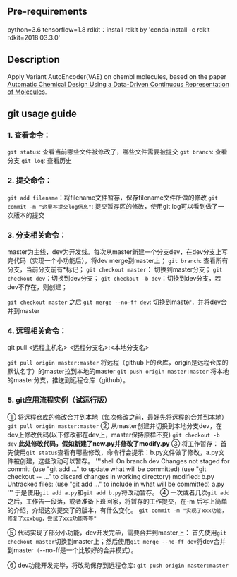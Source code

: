 ## Pre-requirements
python=3.6
tensorflow=1.8
rdkit：install rdkit by 'conda install -c rdkit rdkit=2018.03.3.0' 

## Description
Apply Variant AutoEncoder(VAE) on chembl molecules, based on the paper [Automatic Chemical Design Using a Data-Driven Continuous Representation of Molecules](https://arxiv.org/pdf/1610.02415.pdf).

## git usage guide

### 1. 查看命令：
`git status`: 查看当前哪些文件被修改了，哪些文件需要被提交
`git branch`: 查看分支
`git log`: 查看历史

### 2. 提交命令：
`git add filename`：将filename文件暂存，保存filename文件所做的修改
`git commit -m "这里写提交log信息"`: 提交暂存区的修改，使用git log可以看到做了一次版本的提交

### 3. 分支相关命令：
master为主线，dev为开发线。每次从master新建一个分支dev，在dev分支上写完代码（实现一个小功能后），将dev merge到master上；
`git branch`: 查看所有分支，当前分支前有*标记；
`git checkout master`： 切换到master分支；
`git checkout dev`：切换到dev分支；
`git checkout -b dev`：切换到dev分支，若dev不存在，则创建；

`git checkout master` 之后 `git merge --no-ff dev`: 切换到master，并将dev合并到master

### 4. 远程相关命令：
git pull <远程主机名> <远程分支名>:<本地分支名>

`git pull origin master:master` 将远程（github上的仓库，origin是远程仓库的默认名字）的master拉到本地的master
`git push origin master:master` 将本地的master分支，推送到远程仓库（github）。
 
### 5. git应用流程实例（试运行版）
① 将远程仓库的修改合并到本地（每次修改之前，最好先将远程的合并到本地）
`git pull origin master:master`
② 从master创建并切换到本地分支dev，在dev上修改代码(以下修改都在dev上，master保持原样不变)
`git checkout -b dev`
**此处修改代码，假如新建了new.py并修改了modify.py**
③ 将工作暂存：
首先使用`git status`查看有哪些修改，命令行会提示：b.py文件做了修改，a.py文件被创建，这些改动可以暂存。
'''shell
On branch dev
Changes not staged for commit:
  (use "git add <file>..." to update what will be committed)
  (use "git checkout -- <file>..." to discard changes in working directory)
        modified:   b.py
Untracked files:
  (use "git add <file>..." to include in what will be committed)
  a.py
'''
于是使用`git add a.py`和`git add b.py`将改动暂存。
④ 一次或者几次`git add`之后，工作告一段落，或者准备下班回家，将暂存的工作提交，在-m 后写上简单的介绍，介绍这次提交了的版本，有什么变化。
`git commit -m "实现了xxx功能，修复了xxxbug，尝试了xxx功能等等"` 

⑤ 代码实现了部分小功能，dev开发完毕，需要合并到master上：
首先使用`git checkout master`切换到master上；然后使用`git merge --no-ff dev`将dev合并到master（--no-ff是一个比较好的合并模式）。

⑥ dev功能开发完毕，将改动保存到远程仓库: `git push origin master:master`
